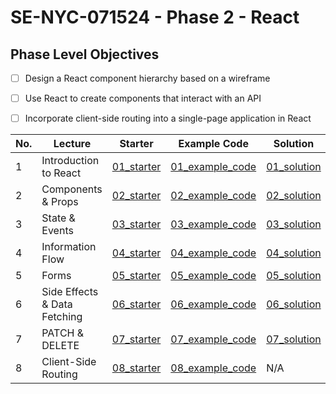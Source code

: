 # SE-NYC-071524 - Phase 2 - React
## Phase Level Objectives
- [ ] Design a React component hierarchy based on a wireframe
- [ ] Use React to create components that interact with an API
- [ ] Incorporate client-side routing into a single-page application in React


|No. | Lecture                          | Starter 	| Example Code 	| Solution 	|
|----|------------------------------	|:-----:	|--------	|---------	|
|1 | Introduction to React              |[01_starter](https://github.com/RikkuX491/SE-NYC-071524-Phase-2/tree/01_starter)|[01_example_code](https://github.com/RikkuX491/SE-NYC-071524-Phase-2/tree/01_example_code)|[01_solution](https://github.com/RikkuX491/SE-NYC-071524-Phase-2/tree/01_solution)|
|2 | Components & Props                 |[02_starter](https://github.com/RikkuX491/SE-NYC-071524-Phase-2/tree/02_starter)|[02_example_code](https://github.com/RikkuX491/SE-NYC-071524-Phase-2/tree/02_example_code)|[02_solution](https://github.com/RikkuX491/SE-NYC-071524-Phase-2/tree/02_solution)|
|3 | State & Events                     |[03_starter](https://github.com/RikkuX491/SE-NYC-071524-Phase-2/tree/03_starter)|[03_example_code](https://github.com/RikkuX491/SE-NYC-071524-Phase-2/tree/03_example_code)|[03_solution](https://github.com/RikkuX491/SE-NYC-071524-Phase-2/tree/03_solution)|
|4 | Information Flow                   |[04_starter](https://github.com/RikkuX491/SE-NYC-071524-Phase-2/tree/04_starter)|[04_example_code](https://github.com/RikkuX491/SE-NYC-071524-Phase-2/tree/04_example_code)|[04_solution](https://github.com/RikkuX491/SE-NYC-071524-Phase-2/tree/04_solution)|
|5 | Forms                              |[05_starter](https://github.com/RikkuX491/SE-NYC-071524-Phase-2/tree/05_starter)|[05_example_code](https://github.com/RikkuX491/SE-NYC-071524-Phase-2/tree/05_example_code)|[05_solution](https://github.com/RikkuX491/SE-NYC-071524-Phase-2/tree/05_solution)|
|6 | Side Effects & Data Fetching       |[06_starter](https://github.com/RikkuX491/SE-NYC-071524-Phase-2/tree/06_starter)|[06_example_code](https://github.com/RikkuX491/SE-NYC-071524-Phase-2/tree/06_example_code)|[06_solution](https://github.com/RikkuX491/SE-NYC-071524-Phase-2/tree/06_solution)|
|7 | PATCH & DELETE                     |[07_starter](https://github.com/RikkuX491/SE-NYC-071524-Phase-2/tree/07_starter)|[07_example_code](https://github.com/RikkuX491/SE-NYC-071524-Phase-2/tree/07_example_code)|[07_solution](https://github.com/RikkuX491/SE-NYC-071524-Phase-2/tree/07_solution)|
|8 | Client-Side Routing                |[08_starter](https://github.com/RikkuX491/SE-NYC-071524-Phase-2/tree/08_starter)|[08_example_code](https://github.com/RikkuX491/SE-NYC-071524-Phase-2/tree/08_example_code)|N/A|
